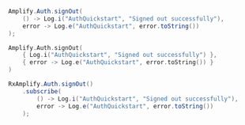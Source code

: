 <amplify-block-switcher>
<amplify-block name="Java">

```java
Amplify.Auth.signOut(
    () -> Log.i("AuthQuickstart", "Signed out successfully"),
    error -> Log.e("AuthQuickstart", error.toString())
);
```

</amplify-block>
<amplify-block name="Kotlin">

```kotlin
Amplify.Auth.signOut(
    { Log.i("AuthQuickstart", "Signed out successfully") },
    { error -> Log.e("AuthQuickstart", error.toString()) }
)
```

</amplify-block>
<amplify-block name="RxJava">

```java
RxAmplify.Auth.signOut()
    .subscribe(
        () -> Log.i("AuthQuickstart", "Signed out successfully"),
        error -> Log.e("AuthQuickstart", error.toString())
    );
```

</amplify-block>
</amplify-block-switcher>